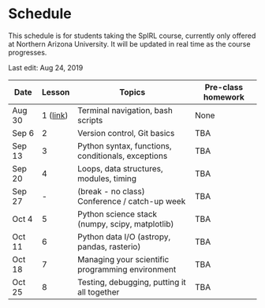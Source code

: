 # Schedule

This schedule is for students taking the SpIRL course, currently only offered at Northern Arizona University. It will be updated in real time as the course progresses.

Last edit: Aug 24, 2019

| Date | Lesson  | Topics | Pre-class homework |
| ---- | ------- | ------ | ------------------ |
| Aug 30 | 1 ([link](../01_bash/why-bash)) | Terminal navigation, bash scripts | None |
| Sep 6 | 2 | Version control, Git basics | TBA |
| Sep 13 | 3 | Python syntax, functions, conditionals, exceptions  | TBA |
| Sep 20 | 4 | Loops, data structures, modules, timing | TBA |
| Sep 27 | - | (break - no class) Conference / catch-up week | TBA |
| Oct 4 | 5 | Python science stack (numpy, scipy, matplotlib)  | TBA |
| Oct 11 | 6 | Python data I/O (astropy, pandas, rasterio) | TBA |
| Oct 18 | 7 | Managing your scientific programming environment | TBA |
| Oct 25 | 8 | Testing, debugging, putting it all together | TBA |
